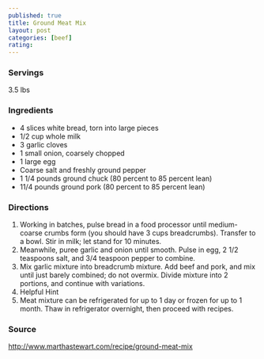 ```yaml
---
published: true
title: Ground Meat Mix
layout: post
categories: [beef]
rating: 
---
```

### Servings
3.5 lbs

### Ingredients
- 4 slices white bread, torn into large pieces
- 1/2 cup whole milk
- 3 garlic cloves
- 1 small onion, coarsely chopped
- 1 large egg
- Coarse salt and freshly ground pepper
- 1 1/4 pounds ground chuck (80 percent to 85 percent lean)
- 11/4 pounds ground pork (80 percent to 85 percent lean)



### Directions
1. Working in batches, pulse bread in a food processor until medium-coarse crumbs form (you should have 3 cups breadcrumbs). Transfer to a bowl. Stir in milk; let stand for 10 minutes.
2. Meanwhile, puree garlic and onion until smooth. Pulse in egg, 2 1/2 teaspoons salt, and 3/4 teaspoon pepper to combine.
3. Mix garlic mixture into breadcrumb mixture. Add beef and pork, and mix until just barely combined; do not overmix. Divide mixture into 2 portions, and continue with variations.
4. Helpful Hint
5. Meat mixture can be refrigerated for up to 1 day or frozen for up to 1 month. Thaw in refrigerator overnight, then proceed with recipes.

### Source
<a href="http://www.marthastewart.com/recipe/ground-meat-mix" target="new">http://www.marthastewart.com/recipe/ground-meat-mix</a>

